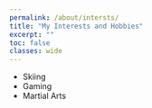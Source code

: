 ```yaml
---
permalink: /about/intersts/
title: "My Interests and Hobbies"
excerpt: ""
toc: false
classes: wide
---
```


- Skiing
- Gaming
- Martial Arts